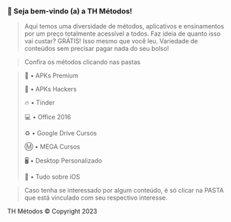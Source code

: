 ### 👑 Seja bem-vindo (a) a TH Métodos!

> Aqui temos uma diversidade de métodos, aplicativos e ensinamentos por um preço totalmente acessível a todos. Faz ideia de quanto isso vai custar? GRÁTIS! Isso mesmo que você leu. Variedade de conteúdos sem precisar pagar nada do seu bolso!

> Confira os métodos clicando nas pastas

> 👾 • APKs Premium
>
> 👺 • APKs Hackers
>
> 🔥 • Tinder
>
> 💻 • Office 2016
>
> ♻️ • Google Drive Cursos
>
> Ⓜ️ • MEGA Cursos
>
> 🖥️ • Desktop Personalizado
>
> 📱 • Tudo sobre iOS

> Caso tenha se interessado por algum conteúdo, é só clicar na PASTA que está vinculado com seu respectivo interesse.

TH Métodos © Copyright 2023
